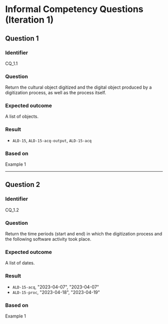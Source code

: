 # Informal Competency Questions (Iteration 1)

## Question 1

### Identifier
CQ_1.1

### Question
Return the cultural object digitized and the digital object produced by a digitization process, as well as the process itself.

### Expected outcome
A list of objects.

### Result
* `ALD-15`, `ALD-15-acq-output`, `ALD-15-acq`

### Based on 
Example 1

*** 

## Question 2

### Identifier 
CQ_1.2

### Question
Return the time periods (start and end) in which the digitization process and the following software activity took place.

### Expected outcome
A list of dates.

### Result
* `ALD-15-acq`, "2023-04-07", "2023-04-07"
* `ALD-15-proc`, "2023-04-18", "2023-04-19"

### Based on
Example 1